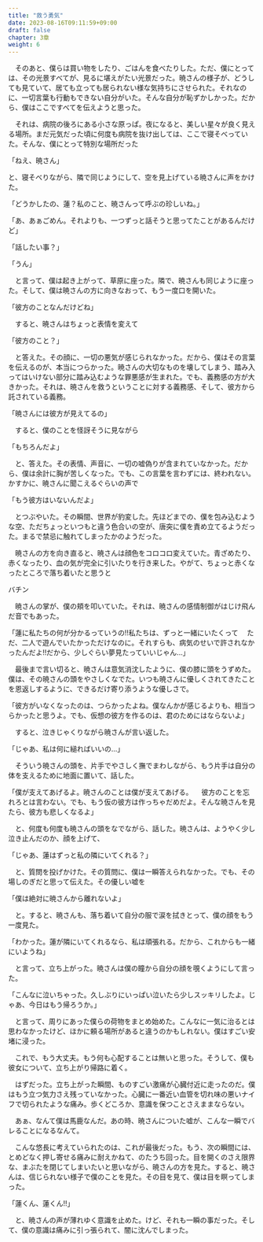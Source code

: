 ```yaml
---
title: "救う勇気"
date: 2023-08-16T09:11:59+09:00
draft: false
chapter: 3章
weight: 6
---
```


　そのあと、僕らは買い物をしたり、ごはんを食べたりした。ただ、僕にとっては、その光景すべてが、見るに堪えがたい光景だった。暁さんの様子が、どうしても見ていて、居ても立っても居られない様な気持ちにさせられた。それなのに、一切言葉も行動もできない自分がいた。そんな自分が恥ずかしかった。だから、僕はここですべてを伝えようと思った。

　それは、病院の後ろにある小さな原っぱ。夜になると、美しい星々が良く見える場所。まだ元気だった頃に何度も病院を抜け出しては、ここで寝そべっていた。そんな、僕にとって特別な場所だった

「ねえ、暁さん」

と、寝そべりながら、隣で同じようにして、空を見上げている暁さんに声をかけた。

「どうかしたの、蓮？私のこと、暁さんって呼ぶの珍しいね。」

「あ、あぁごめん。それよりも、一つずっと話そうと思ってたことがあるんだけど」

「話したい事？」

「うん」

　と言って、僕は起き上がって、草原に座った。隣で、暁さんも同じように座った。そして、僕は暁さんの方に向きなおって、もう一度口を開いた。

「彼方のことなんだけどね」

　すると、暁さんはちょっと表情を変えて

「彼方のこと？」

　と答えた。その顔に、一切の悪気が感じられなかった。だから、僕はその言葉を伝えるのが、本当につらかった。暁さんの大切なものを壊してしまう、踏み入ってはいけない部分に踏み込むような罪悪感が生まれた。でも、義務感の方が大きかった。それは、暁さんを救うということに対する義務感、そして、彼方から託されている義務。

「暁さんには彼方が見えてるの」

　すると、僕のことを怪訝そうに見ながら

「もちろんだよ」

　と、答えた。その表情、声音に、一切の嘘偽りが含まれていなかった。だから、僕は余計に胸が苦しくなった。でも、この言葉を言わずには、終われない。かすかに、暁さんに聞こえるぐらいの声で

「もう彼方はいないんだよ」

　とつぶやいた。その瞬間、世界が豹変した。先ほどまでの、僕を包み込むような空、ただちょっといつもと違う色合いの空が、唐突に僕を責め立てるようだった。まるで禁忌に触れてしまったかのようだった。

　暁さんの方を向き直ると、暁さんは顔色をコロコロ変えていた。青ざめたり、赤くなったり、血の気が完全に引いたりを行き来した。やがて、ちょっと赤くなったところで落ち着いたと思うと

バチン

　暁さんの掌が、僕の頬を叩いていた。それは、暁さんの感情制御がはじけ飛んだ音でもあった。

「蓮に私たちの何が分かるっていうの!!私たちは、ずっと一緒にいたくって
　ただ、二人で遊んでいたかっただけなのに。それすらも、病気のせいで許されなかったんだよ!!だから、少しぐらい夢見たっていいじゃん...」

　最後まで言い切ると、暁さんは意気消沈したように、僕の膝に頭をうずめた。僕は、その暁さんの頭をやさしくなでた。いつも暁さんに優しくされてきたことを恩返しするように、できるだけ寄り添うような優しさで。

「彼方がいなくなったのは、つらかったよね。僕なんかが感じるよりも、相当つらかったと思うよ。でも、仮想の彼方を作るのは、君のためにはならないよ」

　すると、泣きじゃくりながら暁さんが言い返した。

「じゃあ、私は何に縋ればいいの...」

　そういう暁さんの頭を、片手でやさしく撫でまわしながら、もう片手は自分の体を支えるために地面に置いて、話した。

「僕が支えてあげるよ。暁さんのことは僕が支えてあげる。
　彼方のことを忘れろとは言わない。でも、もう仮の彼方は作っちゃだめだよ。そんな暁さんを見たら、彼方も悲しくなるよ」　

　と、何度も何度も暁さんの頭をなでながら、話した。暁さんは、ようやく少し泣き止んだのか、顔を上げて、

「じゃあ、蓮はずっと私の隣にいてくれる？」

　と、質問を投げかけた。その質問に、僕は一瞬答えられなかった。でも、その場しのぎだと思って伝えた。その優しい嘘を

「僕は絶対に暁さんから離れないよ」

　と。すると、暁さんも、落ち着いて自分の服で涙を拭きとって、僕の顔をもう一度見た。

「わかった。蓮が隣にいてくれるなら、私は頑張れる。だから、これからも一緒にいようね」

　と言って、立ち上がった。暁さんは僕の瞳から自分の顔を覗くようにして言った。

「こんなに泣いちゃった。久しぶりにいっぱい泣いたら少しスッキリしたよ。じゃあ、今日はもう帰ろうか。」

　と言って、周りにあった僕らの荷物をまとめ始めた。こんなに一気に治るとは思わなかったけど、ほかに頼る場所があると違うのかもしれない。僕はすごい安堵に浸った。

　これで、もう大丈夫。もう何も心配することは無いと思った。そうして、僕も彼女について、立ち上がり帰路に着く。

　はずだった。立ち上がった瞬間、ものすごい激痛が心臓付近に走ったのだ。僕はもう立つ気力さえ残っていなかった。心臓に一番近い血管を切れ味の悪いナイフで切られたような痛み。歩くどころか、意識を保つことさえままならない。

　あぁ、なんて僕は馬鹿なんだ。あの時、暁さんについた嘘が、こんな一瞬でバレることになるなんて。

　こんな悠長に考えていられたのは、これが最後だった。もう、次の瞬間には、とめどなく押し寄せる痛みに耐えかねて、のたうち回った。目を開くのさえ限界な、まぶたを閉じてしまいたいと思いながら、暁さんの方を見た。すると、暁さんは、信じられない様子で僕のことを見た。その目を見て、僕は目を瞑ってしまった。

「蓮くん、蓮くん!!」

　と、暁さんの声が薄れゆく意識を止めた。けど、それも一瞬の事だった。そして、僕の意識は痛みに引っ張られて、闇に沈んでしまった。